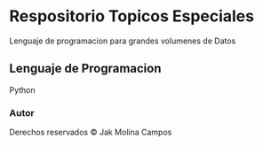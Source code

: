 # Respositorio Topicos Especiales

Lenguaje de programacion para grandes volumenes de Datos

## Lenguaje de Programacion

Python

### Autor

Derechos reservados © Jak Molina Campos